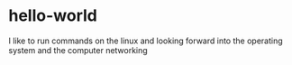 # hello-world
I like to run commands on the linux and looking forward into the operating system and the computer networking
